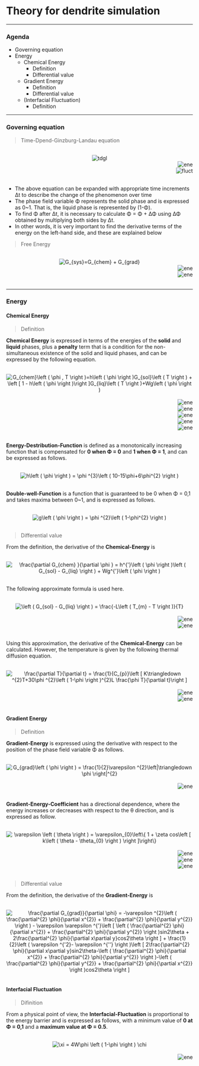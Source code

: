 # Theory for dendrite simulation
-----

### Agenda

- Governing equation
- Energy
  - Chemical Energy
    - Definition
    - Differential value
  - Gradient Energy
    - Definition
    - Differential value
  - (Interfacial Fluctuation)
    - Definition
-----


### Governing equation

> Time-Dpend-Ginzburg-Landau equation

<br>
<div align="center">
<img src="https://latex.codecogs.com/svg.image?\frac{\partial&space;\phi}{\partial&space;t}&space;=&space;-&space;M_{\phi}&space;\left&space;(&space;\frac{\partial&space;G_{sys}}{\partial&space;\phi}&space;&plus;&space;\xi\right&space;)" alt="tdgl" title="tdgl">
</div>
<div align="right">
<img src="https://latex.codecogs.com/svg.image?G_{sys}\&space;{:}&space;\&space;\textrm{Free\&space;Energy}" alt="ene" title="ene">
</div>
<div align="right">
<img src="https://latex.codecogs.com/svg.image?\xi\&space;{:}&space;\&space;\textrm{Interfacial\&space;Fluctuation}" alt="fluct" title="fluct">
</div>
<br>

- The above equation can be expanded with appropriate time increments Δt to describe the change of the phenomenon over time
- The phase field variable Φ represents the solid phase and is expressed as 0~1. That is, the liquid phase is represented by (1-Φ).
- To find Φ after Δt, it is necessary to calculate Φ = Φ + ΔΦ using ΔΦ obtained by multiplying both sides by Δt.
- In other words, it is very important to find the derivative terms of the energy on the left-hand side, and these are explained below

> Free Energy

<br>
<div align="center">
<img src="https://latex.codecogs.com/svg.image?G_{sys}=G_{chem}&space;&plus;&space;G_{grad}" title="G_{sys}=G_{chem} + G_{grad}" />
</div>
</div>
<div align="right">
<img src="https://latex.codecogs.com/svg.image?G_{chem}\&space;{:}&space;\&space;\textrm{Chemical\&space;Energy}" alt="ene" title="ene">
</div>
</div>
<div align="right">
<img src="https://latex.codecogs.com/svg.image?G_{grad}\&space;{:}&space;\&space;\textrm{Gradient\&space;Energy}" alt="ene" title="ene">
</div>
<br>

-----

### Energy
#### Chemical Energy
> Definition

**Chemical Energy** is expressed in terms of the energies of the **solid** and **liquid** phases, plus a **penalty** term that is a condition for the non-simultaneous existence of the solid and liquid phases, and can be expressed by the following equation.

<br>
<div align="center">
<img src="https://latex.codecogs.com/svg.image?G_{chem}\left&space;(&space;\phi&space;,&space;T&space;\right&space;)=h\left&space;(&space;\phi&space;&space;\right&space;)G_{sol}\left&space;(&space;T&space;&space;\right&space;)&space;&plus;&space;\left&space;[&space;1&space;-&space;h\left&space;(&space;\phi&space;&space;\right&space;)\right&space;]G_{liq}\left&space;(&space;T&space;&space;\right&space;)&plus;Wg\left&space;(&space;\phi&space;&space;\right&space;)" title="G_{chem}\left ( \phi , T \right )=h\left ( \phi \right )G_{sol}\left ( T \right ) + \left [ 1 - h\left ( \phi \right )\right ]G_{liq}\left ( T \right )+Wg\left ( \phi \right )" />
</div>
<br>
<div align="right">
<img src="https://latex.codecogs.com/svg.image?G_{sol}\&space;{:}&space;\&space;\textrm{Chemical\&space;Energy\&space;of\&space;Solid}" alt="ene" title="ene">
</div>
<div align="right">
<img src="https://latex.codecogs.com/svg.image?G_{liq}\&space;{:}&space;\&space;\textrm{Chemical\&space;Energy\&space;of\&space;Liquid}" alt="ene" title="ene">
</div>
<div align="right">
<img src="https://latex.codecogs.com/svg.image?h\&space;{:}&space;\&space;\textrm{Energy\&space;Destribution\&space;Function}" alt="ene" title="ene">
</div>
<div align="right">
<img src="https://latex.codecogs.com/svg.image?g\&space;{:}&space;\&space;\textrm{Double-well\&space;Function}" alt="ene" title="ene">
</div>
<div align="right">
<img src="https://latex.codecogs.com/svg.image?W\&space;{:}&space;\&space;\textrm{Energy\&space;Barrier}" alt="ene" title="ene">
</div>
<br>

**Energy-Destribution-Function** is defined as a monotonically increasing function that is compensated for **0 when Φ = 0** and **1 when Φ = 1**, and can be expressed as follows.

<br>
<div align="center">
<img src="https://latex.codecogs.com/svg.image?h\left&space;(&space;\phi&space;&space;\right&space;)&space;=&space;\phi&space;^{3}\left&space;(&space;10-15\phi&plus;6\phi^{2}&space;\right&space;)" title="h\left ( \phi \right ) = \phi ^{3}\left ( 10-15\phi+6\phi^{2} \right )" />
</div>
<br>

**Double-well-Function** is a function that is guaranteed to be 0 when Φ = 0,1 and takes maxima between 0~1, and is expressed as follows.

<br>
<div align="center">
<img src="https://latex.codecogs.com/svg.image?g\left&space;(&space;\phi&space;&space;\right&space;)&space;=&space;\phi&space;^{2}\left&space;(&space;1-\phi^{2}&space;\right&space;)" title="g\left ( \phi \right ) = \phi ^{2}\left ( 1-\phi^{2} \right )" />
</div>
<br>


> Differential value

From the definition, the derivative of the **Chemical-Energy** is

<br>
<div align="center">
<img src="https://latex.codecogs.com/svg.image?\frac{\partial&space;G_{chem}&space;}{\partial&space;\phi&space;}&space;=&space;h^{'}\left&space;(&space;\phi&space;&space;\right&space;)\left&space;(&space;G_{sol}&space;-&space;G_{liq}&space;\right&space;)&space;&plus;&space;Wg^{'}\left&space;(&space;\phi&space;&space;\right&space;)" title="\frac{\partial G_{chem} }{\partial \phi } = h^{'}\left ( \phi \right )\left ( G_{sol} - G_{liq} \right ) + Wg^{'}\left ( \phi \right )" />
</div>
<br>

The following approximate formula is used here.

<br>
<div align="center">
<img src="https://latex.codecogs.com/svg.image?\left&space;(&space;G_{sol}&space;-&space;G_{liq}&space;\right&space;)&space;=&space;\frac{-L\left&space;(&space;T_{m}&space;-&space;T&space;\right&space;)}{T}" title="\left ( G_{sol} - G_{liq} \right ) = \frac{-L\left ( T_{m} - T \right )}{T}" />
</div>
<br>
<div align="right">
<img src="https://latex.codecogs.com/svg.image?L\&space;{:}&space;\&space;\textrm{Latent\&space;Heat}" alt="ene" title="ene">
</div>
<div align="right">
<img src="https://latex.codecogs.com/svg.image?T_{m}\&space;{:}&space;\&space;\textrm{Melting\&space;Point}" alt="ene" title="ene">
</div>
<br>

Using this approximation, the derivative of the **Chemical-Energy** can be calculated. However, the temperature is given by the following thermal diffusion equation.

<br>
<div align="center">
<img src="https://latex.codecogs.com/svg.image?\frac{\partial&space;T}{\partial&space;t}&space;=&space;\frac{1}{C_{p}}\left&space;[&space;K\triangledown&space;^{2}T&plus;30\phi&space;^{2}\left&space;(&space;1-\phi&space;&space;\right&space;)^{2}L&space;\frac{\phi&space;T}{\partial&space;t}\right&space;]" title="\frac{\partial T}{\partial t} = \frac{1}{C_{p}}\left [ K\triangledown ^{2}T+30\phi ^{2}\left ( 1-\phi \right )^{2}L \frac{\phi T}{\partial t}\right ]" />
</div>
<br>
</div>
<div align="right">
<img src="https://latex.codecogs.com/svg.image?C_{p}\&space;{:}&space;\&space;\textrm{Specific\&space;Heat}" alt="ene" title="ene">
</div>
</div>
<div align="right">
<img src="https://latex.codecogs.com/svg.image?K\&space;{:}&space;\&space;\textrm{Thermal\&space;Conductivity
}" alt="ene" title="ene">
</div>
<br>

#### Gradient Energy
> Definition

**Gradient-Energy** is expressed using the derivative with respect to the position of the phase field variable Φ as follows.

<br>
<div align="center">
<img src="https://latex.codecogs.com/svg.image?G_{grad}\left&space;(&space;\phi&space;&space;\right&space;)&space;=&space;\frac{1}{2}\varepsilon&space;&space;^{2}\left|\triangledown&space;\phi&space;\right|^{2}" title="G_{grad}\left ( \phi \right ) = \frac{1}{2}\varepsilon ^{2}\left|\triangledown \phi \right|^{2}" />
</div>
<br>
<div align="right">
<img src="https://latex.codecogs.com/svg.image?\varepsilon\&space;{:}&space;\&space;\textrm{Gradient-Energy\&space;Cofficient}" alt="ene" title="ene">
</div>
<br>

**Gradient-Energy-Coefficient** has a directional dependence, where the energy increases or decreases with respect to the θ direction, and is expressed as follow.

<br>
<div align="center">
<img src="https://latex.codecogs.com/svg.image?\varepsilon&space;\left&space;(&space;\theta&space;&space;&space;\right&space;)&space;=&space;\varepsilon_{0}\left\{&space;1&space;&plus;&space;\zeta&space;cos\left&space;[&space;k\left&space;(&space;\theta&space;-&space;\theta_{0}&space;\right&space;)&space;\right&space;]\right\}" title="\varepsilon \left ( \theta \right ) = \varepsilon_{0}\left\{ 1 + \zeta cos\left [ k\left ( \theta - \theta_{0} \right ) \right ]\right\}" />
</div>
<br>
<div align="right">
<img src="https://latex.codecogs.com/svg.image?\zeta\&space;{:}&space;\&space;\textrm{Anisotropic \&space;Strength}" alt="ene" title="ene">
</div>
<div align="right">
<img src="https://latex.codecogs.com/svg.image?k\&space;{:}&space;\&space;\textrm{Frequency}" alt="ene" title="ene">
</div>
<div align="right">
<img src="https://latex.codecogs.com/svg.image?\theta_{0}\&space;{:}&space;\&space;\textrm{Angle\&space;of\&space;Anisotropy}" alt="ene" title="ene">
</div>
<br>

> Differential value

From the definition, the derivative of the **Gradient-Energy** is

<br>
<div align="center">
<img src="https://latex.codecogs.com/svg.image?\frac{\partial&space;G_{grad}}{\partial&space;\phi}&space;=&space;-\varepsilon&space;^{2}\left&space;(&space;\frac{\partial^{2}&space;\phi}{\partial&space;x^{2}}&space;&plus;&space;\frac{\partial^{2}&space;\phi}{\partial&space;y^{2}}&space;\right&space;)&space;-&space;\varepsilon&space;\varepsilon&space;^{'}\left&space;[&space;\left&space;(&space;\frac{\partial^{2}&space;\phi}{\partial&space;x^{2}}&space;&plus;&space;\frac{\partial^{2}&space;\phi}{\partial&space;y^{2}}&space;\right&space;)sin2\theta&space;&plus;&space;2\frac{\partial^{2}&space;\phi}{\partial&space;x\partial&space;y}cos2\theta&space;\right&space;]&space;&plus;&space;\frac{1}{2}\left&space;(&space;\varepsilon&space;^{'2}-&space;\varepsilon&space;^{''}&space;\right&space;)\left&space;[&space;2\frac{\partial^{2}&space;\phi}{\partial&space;x\partial&space;y}sin2\theta-\left&space;(&space;\frac{\partial^{2}&space;\phi}{\partial&space;x^{2}}&space;&plus;&space;\frac{\partial^{2}&space;\phi}{\partial&space;y^{2}}&space;\right&space;)-\left&space;(&space;\frac{\partial^{2}&space;\phi}{\partial&space;y^{2}}&space;&plus;&space;\frac{\partial^{2}&space;\phi}{\partial&space;x^{2}}&space;\right&space;)cos2\theta&space;\right&space;]" title="\frac{\partial G_{grad}}{\partial \phi} = -\varepsilon ^{2}\left ( \frac{\partial^{2} \phi}{\partial x^{2}} + \frac{\partial^{2} \phi}{\partial y^{2}} \right ) - \varepsilon \varepsilon ^{'}\left [ \left ( \frac{\partial^{2} \phi}{\partial x^{2}} + \frac{\partial^{2} \phi}{\partial y^{2}} \right )sin2\theta + 2\frac{\partial^{2} \phi}{\partial x\partial y}cos2\theta \right ] + \frac{1}{2}\left ( \varepsilon ^{'2}- \varepsilon ^{''} \right )\left [ 2\frac{\partial^{2} \phi}{\partial x\partial y}sin2\theta-\left ( \frac{\partial^{2} \phi}{\partial x^{2}} + \frac{\partial^{2} \phi}{\partial y^{2}} \right )-\left ( \frac{\partial^{2} \phi}{\partial y^{2}} + \frac{\partial^{2} \phi}{\partial x^{2}} \right )cos2\theta \right ]" />
</div>
<br>

#### Interfacial Fluctuation
> Difinition

From a physical point of view, the **Interfacial-Fluctuation** is proportional to the energy barrier and is expressed as follows, with a minimum value of **0 at Φ = 0,1** and a **maximum value at Φ = 0.5**.

<br>
<div align="center">
<img src="https://latex.codecogs.com/svg.image?\xi&space;=&space;4W\phi&space;\left&space;(&space;1-\phi&space;&space;\right&space;)&space;\chi&space;" title="\xi = 4W\phi \left ( 1-\phi \right ) \chi " />
</div>
<br>
<div align="right">
<img src="https://latex.codecogs.com/svg.image?\chi\&space;{:}&space;\&space;\textrm{Random\&space;Number}" alt="ene" title="ene">
</div>
<br>